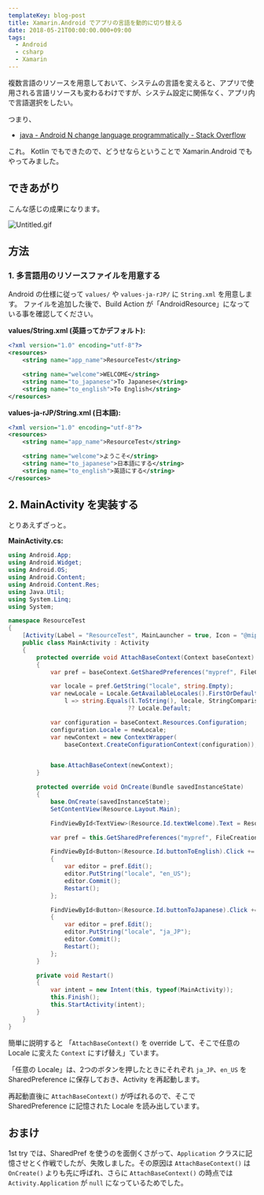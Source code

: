 ```yaml
---
templateKey: blog-post
title: Xamarin.Android でアプリの言語を動的に切り替える
date: 2018-05-21T00:00:00.000+09:00
tags:
  - Android
  - csharp
  - Xamarin
---
```

複数言語のリソースを用意しておいて、システムの言語を変えると、アプリで使用される言語リソースも変わるわけですが、システム設定に関係なく、アプリ内で言語選択をしたい。
<!--more-->

つまり、

* [java - Android N change language programmatically - Stack Overflow](https://stackoverflow.com/questions/39705739/android-n-change-language-programmatically/40849142#40849142)

これ。
Kotlin でもできたので、どうせならということで Xamarin.Android でもやってみました。

## できあがり

こんな感じの成果になります。

![Untitled.gif](https://qiita-image-store.s3.amazonaws.com/0/8227/9a6e1a7b-0acd-85a6-eb2f-7f63dfc0a1b2.gif)

## 方法

### 1. 多言語用のリソースファイルを用意する

Android の仕様に従って ``values/`` や ``values-ja-rJP/`` に ``String.xml`` を用意します。
ファイルを追加した後で、Build Action が「AndroidResource」になっている事を確認してください。

**values/String.xml (英語ってかデフォルト):**

```xml
<?xml version="1.0" encoding="utf-8"?>
<resources>
    <string name="app_name">ResourceTest</string>

    <string name="welcome">WELCOME</string>
    <string name="to_japanese">To Japanese</string>
    <string name="to_english">To English</string>
</resources>
```

**values-ja-rJP/String.xml (日本語):**

```xml
<?xml version="1.0" encoding="utf-8"?>
<resources>
    <string name="app_name">ResourceTest</string>

    <string name="welcome">ようこそ</string>
    <string name="to_japanese">日本語にする</string>
    <string name="to_english">英語にする</string>
</resources>
```

## 2. MainActivity を実装する

とりあえずざっと。

**MainActivity.cs:**

```csharp
using Android.App;
using Android.Widget;
using Android.OS;
using Android.Content;
using Android.Content.Res;
using Java.Util;
using System.Linq;
using System;

namespace ResourceTest
{
    [Activity(Label = "ResourceTest", MainLauncher = true, Icon = "@mipmap/icon")]
    public class MainActivity : Activity
    {
        protected override void AttachBaseContext(Context baseContext)
        {
            var pref = baseContext.GetSharedPreferences("mypref", FileCreationMode.Private);

            var locale = pref.GetString("locale", string.Empty);
            var newLocale = Locale.GetAvailableLocales().FirstOrDefault(
                l => string.Equals(l.ToString(), locale, StringComparison.OrdinalIgnoreCase))
                                  ?? Locale.Default;

            var configuration = baseContext.Resources.Configuration;
            configuration.Locale = newLocale;
            var newContext = new ContextWrapper(
                baseContext.CreateConfigurationContext(configuration));


            base.AttachBaseContext(newContext);
        }

        protected override void OnCreate(Bundle savedInstanceState)
        {
            base.OnCreate(savedInstanceState);
            SetContentView(Resource.Layout.Main);

            FindViewById<TextView>(Resource.Id.textWelcome).Text = Resources.GetString(Resource.String.welcome);

            var pref = this.GetSharedPreferences("mypref", FileCreationMode.Private);

            FindViewById<Button>(Resource.Id.buttonToEnglish).Click += (sender, e) => 
            {
                var editor = pref.Edit();
                editor.PutString("locale", "en_US");
                editor.Commit();
                Restart();
            };

            FindViewById<Button>(Resource.Id.buttonToJapanese).Click += (sender, e) =>
            {
                var editor = pref.Edit();
                editor.PutString("locale", "ja_JP");
                editor.Commit();
                Restart();
            };
        }

        private void Restart()
        {
            var intent = new Intent(this, typeof(MainActivity));
            this.Finish();
            this.StartActivity(intent);
        }
    }
}
```

簡単に説明すると 「``AttachBaseContext()`` を override して、そこで任意の Locale に変えた ``Context`` にすげ替え」ています。

「任意の Locale」は、2つのボタンを押したときにそれぞれ ``ja_JP``、``en_US`` を SharedPreference に保存しておき、Activity を再起動します。

再起動直後に ``AttachBaseContext()`` が呼ばれるので、そこで SharedPreference に記憶された Locale を読み出しています。

## おまけ

1st try では、SharedPref を使うのを面倒くさがって、``Application`` クラスに記憶させとく作戦でしたが、失敗しました。その原因は ``AttachBaseContext()`` は ``OnCreate()`` よりも先に呼ばれ、さらに ``AttachBaseContext()`` の時点では ``Activity.Application`` が ``null`` になっているためでした。
